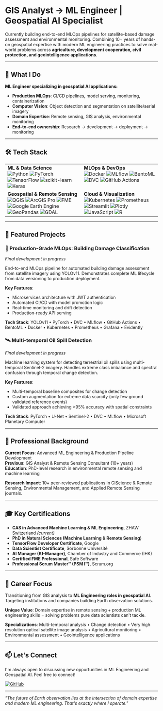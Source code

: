 # GIS Analyst → ML Engineer | Geospatial AI Specialist

Currently building end-to-end MLOps pipelines for satellite-based damage assessment and environmental monitoring. Combining 10+ years of hands-on geospatial expertise with modern ML engineering practices to solve real-world problems across **agriculture, development cooperation, civil protection, and geointelligence applications**.

---

## 🎯 What I Do

**ML Engineer specializing in geospatial AI applications:**
- **Production MLOps**: CI/CD pipelines, model serving, monitoring, containerization
- **Computer Vision**: Object detection and segmentation on satellite/aerial imagery  
- **Domain Expertise**: Remote sensing, GIS analysis, environmental monitoring
- **End-to-end ownership**: Research → development → deployment → monitoring

---

## 🛠️ Tech Stack

<table>
  <tr>
    <td valign="top" width="50%">
      <strong>ML & Data Science</strong><br>
      <img src="https://img.shields.io/badge/Python-3776AB?style=for-the-badge&logo=python&logoColor=white" alt="Python"/>
      <img src="https://img.shields.io/badge/PyTorch-EE4C2C?style=for-the-badge&logo=pytorch&logoColor=white" alt="PyTorch"/>
      <img src="https://img.shields.io/badge/TensorFlow-FF6F00?style=for-the-badge&logo=tensorflow&logoColor=white" alt="TensorFlow"/>
      <img src="https://img.shields.io/badge/scikit--learn-F7931E?style=for-the-badge&logo=scikit-learn&logoColor=white" alt="scikit-learn"/>
      <img src="https://img.shields.io/badge/Keras-D00000?style=for-the-badge&logo=keras&logoColor=white" alt="Keras"/>
    </td>
    <td valign="top" width="50%">
      <strong>MLOps & DevOps</strong><br>
      <img src="https://img.shields.io/badge/Docker-2496ED?style=for-the-badge&logo=docker&logoColor=white" alt="Docker"/>
      <img src="https://img.shields.io/badge/MLflow-0194E2?style=for-the-badge&logo=mlflow&logoColor=white" alt="MLflow"/>
      <img src="https://img.shields.io/badge/BentoML-FF69B4?style=for-the-badge" alt="BentoML"/>
      <img src="https://img.shields.io/badge/DVC-8A2BE2?style=for-the-badge&logo=dvc&logoColor=white" alt="DVC"/>
      <img src="https://img.shields.io/badge/GitHub%20Actions-2088FF?style=for-the-badge&logo=github-actions&logoColor=white" alt="GitHub Actions"/>
    </td>
  </tr>
  <tr>
    <td valign="top" width="50%">
      <strong>Geospatial & Remote Sensing</strong><br>
      <img src="https://img.shields.io/badge/QGIS-589632?style=for-the-badge&logo=qgis&logoColor=white" alt="QGIS"/>
      <img src="https://img.shields.io/badge/ArcGIS%20Pro-007AC2?style=for-the-badge" alt="ArcGIS Pro"/>
      <img src="https://img.shields.io/badge/FME-FF6600?style=for-the-badge&logo=data:image/png;base64,iVBORw0KGgoAAAANSUhEUgAAAAEAAAABCAYAAAAfFcSJAAAADUlEQVR42mP8/5+hHgAHggJ/PchI7wAAAABJRU5ErkJggg==&logoColor=white" alt="FME"/>
      <img src="https://img.shields.io/badge/Google%20Earth%20Engine-4285F4?style=for-the-badge" alt="Google Earth Engine"/>
      <img src="https://img.shields.io/badge/GeoPandas-150458?style=for-the-badge" alt="GeoPandas"/>
      <img src="https://img.shields.io/badge/GDAL-5CA548?style=for-the-badge&logo=gdal&logoColor=white" alt="GDAL"/>
    </td>
    <td valign="top" width="50%">
      <strong>Cloud & Visualization</strong><br>
      <img src="https://img.shields.io/badge/Kubernetes-326CE5?style=for-the-badge&logo=kubernetes&logoColor=white" alt="Kubernetes"/>
      <img src="https://img.shields.io/badge/Prometheus-E6522C?style=for-the-badge&logo=prometheus&logoColor=white" alt="Prometheus"/>
      <img src="https://img.shields.io/badge/Streamlit-FF4B4B?style=for-the-badge&logo=streamlit&logoColor=white" alt="Streamlit"/>
      <img src="https://img.shields.io/badge/Plotly-3F4F75?style=for-the-badge&logo=plotly&logoColor=white" alt="Plotly"/>
      <img src="https://img.shields.io/badge/JavaScript-F7DF1E?style=for-the-badge&logo=javascript&logoColor=black" alt="JavaScript"/>
      <img src="https://img.shields.io/badge/R-276DC3?style=for-the-badge&logo=r&logoColor=white" alt="R"/>
    </td>
  </tr>
</table>

---

## 🔬 Featured Projects

### 🚀 Production-Grade MLOps: Building Damage Classification
*Final development in progress*

End-to-end MLOps pipeline for automated building damage assessment from satellite imagery using YOLOv11. Demonstrates complete ML lifecycle from data versioning to production deployment.

**Key Features**:
- Microservices architecture with JWT authentication
- Automated CI/CD with model promotion logic
- Real-time monitoring and drift detection
- Production-ready API serving

**Tech Stack**: YOLOv11 • PyTorch • DVC • MLflow • GitHub Actions • BentoML • Docker • Kubernetes • Prometheus • Grafana • Evidently

### 🛰️ Multi-temporal Oil Spill Detection
*Final development in progress*

Machine learning system for detecting terrestrial oil spills using multi-temporal Sentinel-2 imagery. Handles extreme class imbalance and spectral confusion through temporal change detection.

**Key Features**:
- Multi-temporal baseline composites for change detection
- Custom augmentation for extreme data scarcity (only few ground validated reference events)
- Validated approach achieving >95% accuracy with spatial constraints

**Tech Stack**: PyTorch • U-Net • Sentinel-2 • DVC • MLflow • Microsoft Planetary Computer

---

## 💼 Professional Background

**Current Focus**: Advanced ML Engineering & Production Pipeline Development  
**Previous**: GIS Analyst & Remote Sensing Consultant (10+ years)  
**Education**: PhD-level research in environmental remote sensing and machine learning

**Research Impact**: 10+ peer-reviewed publications in GIScience & Remote Sensing, Environmental Management, and Applied Remote Sensing journals.

---

## 🎓 Key Certifications

- **CAS in Advanced Machine Learning & ML Engineering**, ZHAW Switzerland *(current)*
- **PhD in Natural Sciences (Machine Learning & Remote Sensing)**
- **TensorFlow Developer Certificate**, Google
- **Data Scientist Certificate**, Sorbonne Université
- **AI Manager (KI-Manager)**, Chamber of Industry and Commerce (IHK)
- **Certified FME Professional**, Safe Software
- **Professional Scrum Master™ (PSM I™)**, Scrum.org

---

## 🎯 Career Focus

Transitioning from GIS analysis to **ML Engineering roles in geospatial AI**. Targeting institutions and companies building Earth observation solutions.

**Unique Value**: Domain expertise in remote sensing + production ML engineering skills = solving problems pure data scientists can't tackle.

**Specializations**: Multi-temporal analysis • Change detection • Very high resolution optical satellite image analysis • Agricultural monitoring • Environmental assessment • Geointelligence applications

---

## 📫 Let's Connect

I'm always open to discussing new opportunities in ML Engineering and Geospatial AI. Feel free to connect!

<p align="left">
  <a href="https://github.com/floew2" target="_blank"><img src="https://img.shields.io/badge/GitHub-181717?style=for-the-badge&logo=github&logoColor=white" alt="GitHub"/></a>
</p>

---

*"The future of Earth observation lies at the intersection of domain expertise and modern ML engineering. That's exactly where I operate."*
